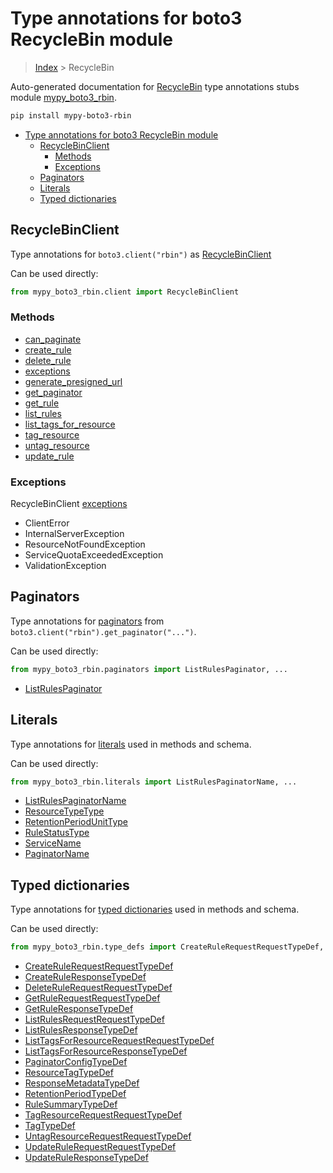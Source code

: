# Type annotations for boto3 RecycleBin module

> [Index](..) > RecycleBin

Auto-generated documentation for
[RecycleBin](https://boto3.amazonaws.com/v1/documentation/api/latest/reference/services/rbin.html#RecycleBin)
type annotations stubs module
[mypy_boto3_rbin](https://pypi.org/project/mypy-boto3-rbin/).

```bash
pip install mypy-boto3-rbin
```

- [Type annotations for boto3 RecycleBin module](#type-annotations-for-boto3-recyclebin-module)
  - [RecycleBinClient](#recyclebinclient)
    - [Methods](#methods)
    - [Exceptions](#exceptions)
  - [Paginators](#paginators)
  - [Literals](#literals)
  - [Typed dictionaries](#typed-dictionaries)

## RecycleBinClient

Type annotations for `boto3.client("rbin")` as [RecycleBinClient](./client.md)

Can be used directly:

```python
from mypy_boto3_rbin.client import RecycleBinClient
```

### Methods

- [can_paginate](./client.md#can_paginate)
- [create_rule](./client.md#create_rule)
- [delete_rule](./client.md#delete_rule)
- [exceptions](./client.md#exceptions)
- [generate_presigned_url](./client.md#generate_presigned_url)
- [get_paginator](./client.md#get_paginator)
- [get_rule](./client.md#get_rule)
- [list_rules](./client.md#list_rules)
- [list_tags_for_resource](./client.md#list_tags_for_resource)
- [tag_resource](./client.md#tag_resource)
- [untag_resource](./client.md#untag_resource)
- [update_rule](./client.md#update_rule)

### Exceptions

RecycleBinClient [exceptions](./client.md#exceptions)

- ClientError
- InternalServerException
- ResourceNotFoundException
- ServiceQuotaExceededException
- ValidationException

## Paginators

Type annotations for [paginators](./paginators.md) from
`boto3.client("rbin").get_paginator("...")`.

Can be used directly:

```python
from mypy_boto3_rbin.paginators import ListRulesPaginator, ...
```

- [ListRulesPaginator](./paginators.md#listrulespaginator)

## Literals

Type annotations for [literals](./literals.md) used in methods and schema.

Can be used directly:

```python
from mypy_boto3_rbin.literals import ListRulesPaginatorName, ...
```

- [ListRulesPaginatorName](./literals.md#listrulespaginatorname)
- [ResourceTypeType](./literals.md#resourcetypetype)
- [RetentionPeriodUnitType](./literals.md#retentionperiodunittype)
- [RuleStatusType](./literals.md#rulestatustype)
- [ServiceName](./literals.md#servicename)
- [PaginatorName](./literals.md#paginatorname)

## Typed dictionaries

Type annotations for [typed dictionaries](./type_defs.md) used in methods and
schema.

Can be used directly:

```python
from mypy_boto3_rbin.type_defs import CreateRuleRequestRequestTypeDef, ...
```

- [CreateRuleRequestRequestTypeDef](./type_defs.md#createrulerequestrequesttypedef)
- [CreateRuleResponseTypeDef](./type_defs.md#createruleresponsetypedef)
- [DeleteRuleRequestRequestTypeDef](./type_defs.md#deleterulerequestrequesttypedef)
- [GetRuleRequestRequestTypeDef](./type_defs.md#getrulerequestrequesttypedef)
- [GetRuleResponseTypeDef](./type_defs.md#getruleresponsetypedef)
- [ListRulesRequestRequestTypeDef](./type_defs.md#listrulesrequestrequesttypedef)
- [ListRulesResponseTypeDef](./type_defs.md#listrulesresponsetypedef)
- [ListTagsForResourceRequestRequestTypeDef](./type_defs.md#listtagsforresourcerequestrequesttypedef)
- [ListTagsForResourceResponseTypeDef](./type_defs.md#listtagsforresourceresponsetypedef)
- [PaginatorConfigTypeDef](./type_defs.md#paginatorconfigtypedef)
- [ResourceTagTypeDef](./type_defs.md#resourcetagtypedef)
- [ResponseMetadataTypeDef](./type_defs.md#responsemetadatatypedef)
- [RetentionPeriodTypeDef](./type_defs.md#retentionperiodtypedef)
- [RuleSummaryTypeDef](./type_defs.md#rulesummarytypedef)
- [TagResourceRequestRequestTypeDef](./type_defs.md#tagresourcerequestrequesttypedef)
- [TagTypeDef](./type_defs.md#tagtypedef)
- [UntagResourceRequestRequestTypeDef](./type_defs.md#untagresourcerequestrequesttypedef)
- [UpdateRuleRequestRequestTypeDef](./type_defs.md#updaterulerequestrequesttypedef)
- [UpdateRuleResponseTypeDef](./type_defs.md#updateruleresponsetypedef)

